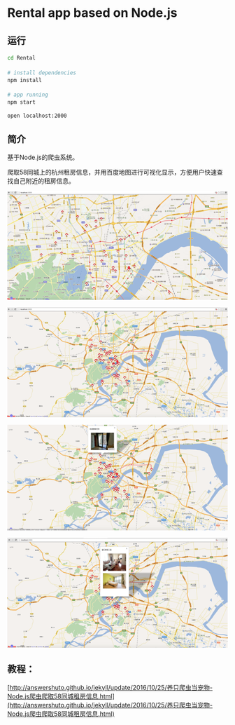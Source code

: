 # Rental app based on Node.js

## 运行

```bash
cd Rental

# install dependencies
npm install

# app running
npm start
```


	open localhost:2000


## 简介

基于Node.js的爬虫系统。

爬取58同城上的杭州租房信息，并用百度地图进行可视化显示，方便用户快速查找自己附近的租房信息。



![img](./views/image/1.png)   


![img](./views/image/2.png)


![img](./views/image/3.png)     


![img](./views/image/4.png)



## 教程：

[http://answershuto.github.io/jekyll/update/2016/10/25/养只爬虫当宠物-Node.js爬虫爬取58同城租房信息.html](http://answershuto.github.io/jekyll/update/2016/10/25/养只爬虫当宠物-Node.js爬虫爬取58同城租房信息.html)

